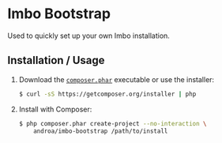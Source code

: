 Imbo Bootstrap
==============

Used to quickly set up your own Imbo installation.

Installation / Usage
--------------------

1. Download the [`composer.phar`](https://getcomposer.org/composer.phar)
   executable or use the installer:

    ``` sh
    $ curl -sS https://getcomposer.org/installer | php
    ```

2. Install with Composer:

    ``` sh
    $ php composer.phar create-project --no-interaction \
        androa/imbo-bootstrap /path/to/install
    ```
